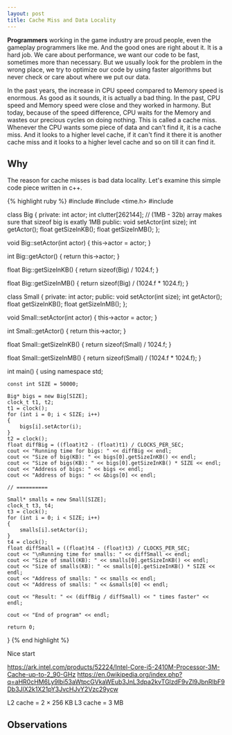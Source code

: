 ```yaml
---
layout: post
title: Cache Miss and Data Locality
---
```

**Programmers** working in the game industry are proud people, even the gameplay programmers like me. And the good ones are right about it. It is a hard job. We care about performance, we want our code to be fast, sometimes more than necessary. But we usually look for the problem in the wrong place, we try to optimize our code by using faster algorithms but never check or care about where we put our data.

In the past years, the increase in CPU speed compared to Memory speed is enormous. As good as it sounds, it is actually a bad thing. In the past, CPU speed and Memory speed were close and they worked in harmony. But today, because of the speed difference, CPU waits for the Memory and wastes our precious cycles on doing nothing. This is called a cache miss. Whenever the CPU wants some piece of data and can't find it, it is a cache miss. And it looks to a higher level cache, if it can't find it there it is another cache miss and it looks to a higher level cache and so on till it can find it.

## Why
The reason for cache misses is bad data locality. Let's examine this simple code piece written in c++.

{% highlight ruby %}
#include <iostream>
#include <time.h>
#include <stack>

class Big
{
	private:
		int actor;
		int clutter[262144]; // (1MB - 32b) array makes sure that sizeof big is exatly 1MB
	public:
		void setActor(int size);
		int getActor();
		float getSizeInKB();
		float getSizeInMB();
};

void Big::setActor(int actor)
{
	this->actor = actor;
}

int Big::getActor()
{
	return this->actor;
}

float Big::getSizeInKB()
{
	return sizeof(Big) / 1024.f;
}

float Big::getSizeInMB()
{
	return sizeof(Big) / (1024.f * 1024.f);
}

class Small
{
	private:
		int actor;
	public:
		void setActor(int size);
		int getActor();
		float getSizeInKB();
		float getSizeInMB();
};

void Small::setActor(int actor)
{
	this->actor = actor;
}

int Small::getActor()
{
	return this->actor;
}

float Small::getSizeInKB()
{
	return sizeof(Small) / 1024.f;
}

float Small::getSizeInMB()
{
	return sizeof(Small) / (1024.f * 1024.f);
}

int main()
{
	using namespace std;
	
	const int SIZE = 50000;
	
	Big* bigs = new Big[SIZE];
	clock_t t1, t2;
	t1 = clock();
	for (int i = 0; i < SIZE; i++)
	{
		bigs[i].setActor(i);
	}
	t2 = clock();
	float diffBig = ((float)t2 - (float)t1) / CLOCKS_PER_SEC;
	cout << "Running time for bigs: " << diffBig << endl;
	cout << "Size of big(KB): " << bigs[0].getSizeInKB() << endl;
	cout << "Size of bigs(KB): " << bigs[0].getSizeInKB() * SIZE << endl;
	cout << "Address of bigs: " << bigs << endl;
	cout << "Address of bigs: " << &bigs[0] << endl;
	
	// ==========
	
	Small* smalls = new Small[SIZE];
	clock_t t3, t4;
	t3 = clock();
	for (int i = 0; i < SIZE; i++)
	{
		smalls[i].setActor(i);
	}
	t4 = clock();
	float diffSmall = ((float)t4 - (float)t3) / CLOCKS_PER_SEC;
	cout << "\nRunning time for smalls: " << diffSmall << endl;
	cout << "Size of small(KB): " << smalls[0].getSizeInKB() << endl;
	cout << "Size of smalls(KB): " << smalls[0].getSizeInKB() * SIZE << endl;
	cout << "Address of smalls: " << smalls << endl;
	cout << "Address of smalls: " << &smalls[0] << endl;

	cout << "Result: " << (diffBig / diffSmall) << " times faster" << endl;

	cout << "End of program" << endl;
	
	return 0;
}
{% end highlight %}





Nice start

https://ark.intel.com/products/52224/Intel-Core-i5-2410M-Processor-3M-Cache-up-to-2_90-GHz
https://en.0wikipedia.org/index.php?q=aHR0cHM6Ly9lbi53aWtpcGVkaWEub3JnL3dpa2kvTGlzdF9vZl9JbnRlbF9Db3JlX2k1X21pY3JvcHJvY2Vzc29ycw

L2 cache = 2 × 256 KB
L3 cache = 3 MB

## Observations
